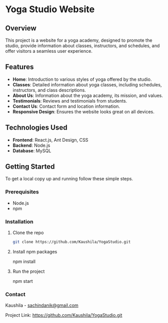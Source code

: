 # Yoga Studio Website

## Overview

This project is a website for a yoga academy, designed to promote the studio, provide information about classes, instructors, and schedules, and offer visitors a seamless user experience.

## Features

- **Home**: Introduction to various styles of yoga offered by the studio.
- **Classes**: Detailed information about yoga classes, including schedules, instructors, and class descriptions.
- **About Us**: Information about the yoga academy, its mission, and values.
- **Testimonials**: Reviews and testimonials from students.
- **Contact Us**: Contact form and location information.
- **Responsive Design**: Ensures the website looks great on all devices.

## Technologies Used

- **Frontend**: React.js, Ant Design, CSS
- **Backend**: Node.js 
- **Database**: MySQL

## Getting Started

To get a local copy up and running follow these simple steps.

### Prerequisites

- Node.js
- npm

### Installation

1. Clone the repo
   ```sh
   git clone https://github.com/Kaushila/YogaStudio.git
2. Install npm packages

   npm install
   
4. Run the project

   npm start


### Contact
Kaushila - sachindanik@gmail.com

Project Link: https://github.com/Kaushila/YogaStudio.git
